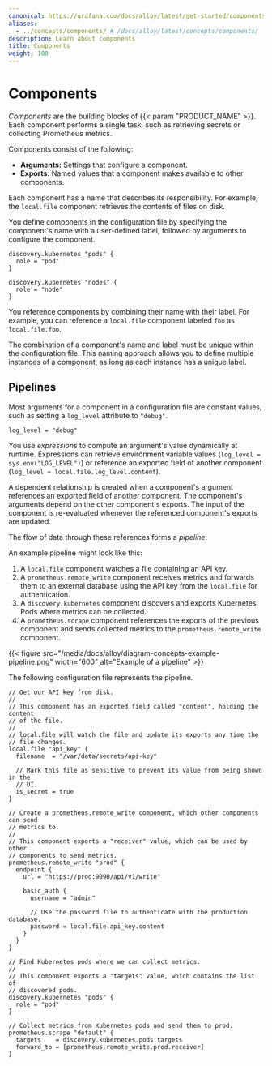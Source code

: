 ```yaml
---
canonical: https://grafana.com/docs/alloy/latest/get-started/components/
aliases:
  - ../concepts/components/ # /docs/alloy/latest/concepts/components/
description: Learn about components
title: Components
weight: 100
---
```


# Components

_Components_ are the building blocks of {{< param "PRODUCT_NAME" >}}.
Each component performs a single task, such as retrieving secrets or collecting Prometheus metrics.

Components consist of the following:

* **Arguments:** Settings that configure a component.
* **Exports:** Named values that a component makes available to other components.

Each component has a name that describes its responsibility.
For example, the `local.file` component retrieves the contents of files on disk.

You define components in the configuration file by specifying the component's name with a user-defined label, followed by arguments to configure the component.

```alloy
discovery.kubernetes "pods" {
  role = "pod"
}

discovery.kubernetes "nodes" {
  role = "node"
}
```

You reference components by combining their name with their label.
For example, you can reference a `local.file` component labeled `foo` as `local.file.foo`.

The combination of a component's name and label must be unique within the configuration file.
This naming approach allows you to define multiple instances of a component, as long as each instance has a unique label.

## Pipelines

Most arguments for a component in a configuration file are constant values, such as setting a `log_level` attribute to `"debug"`.

```alloy
log_level = "debug"
```

You use _expressions_ to compute an argument's value dynamically at runtime.
Expressions can retrieve environment variable values (`log_level = sys.env("LOG_LEVEL")`) or reference an exported field of another component (`log_level = local.file.log_level.content`).

A dependent relationship is created when a component's argument references an exported field of another component.
The component's arguments depend on the other component's exports.
The input of the component is re-evaluated whenever the referenced component's exports are updated.

The flow of data through these references forms a _pipeline_.

An example pipeline might look like this:

1. A `local.file` component watches a file containing an API key.
1. A `prometheus.remote_write` component receives metrics and forwards them to an external database using the API key from the `local.file` for authentication.
1. A `discovery.kubernetes` component discovers and exports Kubernetes Pods where metrics can be collected.
1. A `prometheus.scrape` component references the exports of the previous component and sends collected metrics to the `prometheus.remote_write` component.

{{< figure src="/media/docs/alloy/diagram-concepts-example-pipeline.png" width="600" alt="Example of a pipeline" >}}

The following configuration file represents the pipeline.

```alloy
// Get our API key from disk.
//
// This component has an exported field called "content", holding the content
// of the file.
//
// local.file will watch the file and update its exports any time the
// file changes.
local.file "api_key" {
  filename  = "/var/data/secrets/api-key"

  // Mark this file as sensitive to prevent its value from being shown in the
  // UI.
  is_secret = true
}

// Create a prometheus.remote_write component, which other components can send
// metrics to.
//
// This component exports a "receiver" value, which can be used by other
// components to send metrics.
prometheus.remote_write "prod" {
  endpoint {
    url = "https://prod:9090/api/v1/write"

    basic_auth {
      username = "admin"

      // Use the password file to authenticate with the production database.
      password = local.file.api_key.content
    }
  }
}

// Find Kubernetes pods where we can collect metrics.
//
// This component exports a "targets" value, which contains the list of
// discovered pods.
discovery.kubernetes "pods" {
  role = "pod"
}

// Collect metrics from Kubernetes pods and send them to prod.
prometheus.scrape "default" {
  targets    = discovery.kubernetes.pods.targets
  forward_to = [prometheus.remote_write.prod.receiver]
}
```
